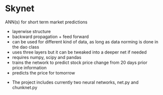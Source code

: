# Skynet
ANN(s) for short term market predictions
* layerwise structure
* backward propagation + feed forward
* can be used for different kind of data, as long as data norming is done in the dao class
* uses three layers but it can be tweaked into a deeper net if needed
* requires numpy, scipy and pandas
* trains the network to predict stock price change from 20 days prior price information
* predicts the price for tomorrow
+ The project includes currently two neural networks, net.py and chunknet.py 




